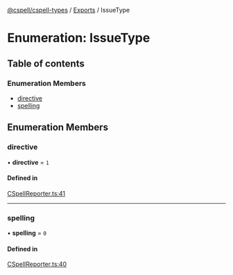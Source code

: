 [@cspell/cspell-types](../README.md) / [Exports](../modules.md) / IssueType

# Enumeration: IssueType

## Table of contents

### Enumeration Members

- [directive](IssueType.md#directive)
- [spelling](IssueType.md#spelling)

## Enumeration Members

### directive

• **directive** = ``1``

#### Defined in

[CSpellReporter.ts:41](https://github.com/streetsidesoftware/cspell/blob/d85344c/packages/cspell-types/src/CSpellReporter.ts#L41)

___

### spelling

• **spelling** = ``0``

#### Defined in

[CSpellReporter.ts:40](https://github.com/streetsidesoftware/cspell/blob/d85344c/packages/cspell-types/src/CSpellReporter.ts#L40)
